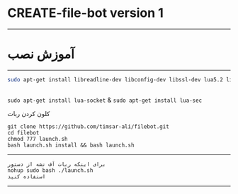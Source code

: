 # CREATE-file-bot version 1
* * *
# آموزش نصب
* * * 
```bash
sudo apt-get install libreadline-dev libconfig-dev libssl-dev lua5.2 liblua5.2-dev libevent-dev make unzip git redis-server g++ libjansson-dev libpython-dev expat libexpat1-dev
 

``` 
`sudo apt-get install lua-socket` & `sudo apt-get install lua-sec`


کلون کردن ربات

```
git clone https://github.com/timsar-ali/filebot.git
cd filebot
chmod 777 launch.sh
bash launch.sh install && bash launch.sh

```
* * *
```
برای اینکه ربات آف نشه از دستور
nohup sudo bash ./launch.sh
استفاده کنید
```
* * *

